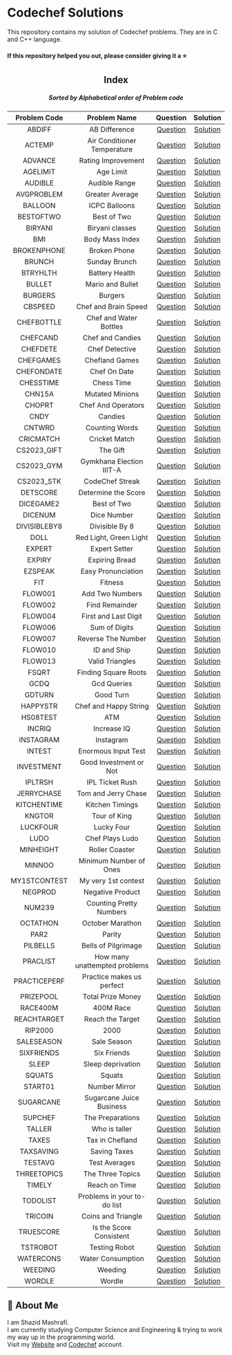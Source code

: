 # Codechef Solutions

This repository contains my solution of Codechef problems. They are in C and C++ language.

#### If this repository helped you out, please consider giving it a :star:
<div align="center">

## Index
##### Sorted by Alphabetical order of Problem code

|  Problem Code  |  Problem Name  |  Question  |  Solution  |
| :------------: | :------------: | :--------: | :--------: |
| ABDIFF | AB Difference | [Question](https://www.codechef.com/problems/ABDIFF) | [Solution](https://github.com/ShazidMashrafi/Codechef-Solutions/tree/master/Codes/ABDIFF%20-%20AB%20Difference)
| ACTEMP | Air Conditioner Temperature | [Question](https://www.codechef.com/problems/ACTEMP) | [Solution](https://github.com/ShazidMashrafi/Codechef-Solutions/tree/master/Codes/ACTEMP%20-%20Air%20Conditioner%20Temperature)
| ADVANCE | Rating Improvement | [Question](https://www.codechef.com/problems/ADVANCE) | [Solution](https://github.com/ShazidMashrafi/Codechef-Solutions/tree/master/Codes/ADVANCE%20-%20Rating%20Improvement)
| AGELIMIT | Age Limit | [Question](https://www.codechef.com/problems/AGELIMIT) | [Solution](https://github.com/ShazidMashrafi/Codechef-Solutions/tree/master/Codes/AGELIMIT%20-%20Age%20Limit)
| AUDIBLE | Audible Range | [Question](https://www.codechef.com/problems/AUDIBLE) | [Solution](https://github.com/ShazidMashrafi/Codechef-Solutions/tree/master/Codes/AUDIBLE%20-%20Audible%20Range)
| AVGPROBLEM | Greater Average | [Question](https://www.codechef.com/problems/AVGPROBLEM) | [Solution](https://github.com/ShazidMashrafi/Codechef-Solutions/tree/master/Codes/AVGPROBLEM%20-%20Greater%20Average)
| BALLOON | ICPC Balloons | [Question](https://www.codechef.com/problems/BALLOON) | [Solution](https://github.com/ShazidMashrafi/Codechef-Solutions/tree/master/Codes/BALLOON%20-%20ICPC%20Balloons)
| BESTOFTWO | Best of Two | [Question](https://www.codechef.com/problems/BESTOFTWO) | [Solution](https://github.com/ShazidMashrafi/Codechef-Solutions/tree/master/Codes/BESTOFTWO%20-%20Best%20of%20Two)
| BIRYANI | Biryani classes | [Question](https://www.codechef.com/problems/BIRYANI) | [Solution](https://github.com/ShazidMashrafi/Codechef-Solutions/tree/master/Codes/BIRYANI%20-%20Biryani%20classes)
| BMI | Body Mass Index | [Question](https://www.codechef.com/problems/BMI) | [Solution](https://github.com/ShazidMashrafi/Codechef-Solutions/tree/master/Codes/BMI%20-%20Body%20Mass%20Index)
| BROKENPHONE | Broken Phone | [Question](https://www.codechef.com/problems/BROKENPHONE) | [Solution](https://github.com/ShazidMashrafi/Codechef-Solutions/tree/master/Codes/BROKENPHONE%20-%20Broken%20Phone)
| BRUNCH | Sunday Brunch | [Question](https://www.codechef.com/problems/BRUNCH) | [Solution](https://github.com/ShazidMashrafi/Codechef-Solutions/tree/master/Codes/BRUNCH%20-%20Sunday%20Brunch)
| BTRYHLTH | Battery Health | [Question](https://www.codechef.com/problems/BTRYHLTH) | [Solution](https://github.com/ShazidMashrafi/Codechef-Solutions/tree/master/Codes/BTRYHLTH%20-%20Battery%20Health)
| BULLET | Mario and Bullet | [Question](https://www.codechef.com/problems/BULLET) | [Solution](https://github.com/ShazidMashrafi/Codechef-Solutions/tree/master/Codes/BULLET%20-%20Mario%20and%20Bullet)
| BURGERS | Burgers | [Question](https://www.codechef.com/problems/BURGERS) | [Solution](https://github.com/ShazidMashrafi/Codechef-Solutions/tree/master/Codes/BURGERS%20-%20Burgers)
| CBSPEED | Chef and Brain Speed | [Question](https://www.codechef.com/problems/CBSPEED) | [Solution](https://github.com/ShazidMashrafi/Codechef-Solutions/tree/master/Codes/CBSPEED%20-%20Chef%20and%20Brain%20Speed)
| CHEFBOTTLE | Chef and Water Bottles | [Question](https://www.codechef.com/problems/CHEFBOTTLE) | [Solution](https://github.com/ShazidMashrafi/Codechef-Solutions/tree/master/Codes/CHEFBOTTLE%20-%20Chef%20and%20Water%20Bottles)
| CHEFCAND | Chef and Candies | [Question](https://www.codechef.com/problems/CHEFCAND) | [Solution](https://github.com/ShazidMashrafi/Codechef-Solutions/tree/master/Codes/CHEFCAND%20-%20Chef%20and%20Candies)
| CHEFDETE | Chef Detective | [Question](https://www.codechef.com/problems/CHEFDETE) | [Solution](https://github.com/ShazidMashrafi/Codechef-Solutions/tree/master/Codes/CHEFDETE%20-%20Chef%20Detective)
| CHEFGAMES | Chefland Games | [Question](https://www.codechef.com/problems/CHEFGAMES) | [Solution](https://github.com/ShazidMashrafi/Codechef-Solutions/tree/master/Codes/CHEFGAMES%20-%20Chefland%20Games)
| CHEFONDATE | Chef On Date | [Question](https://www.codechef.com/problems/CHEFONDATE) | [Solution](https://github.com/ShazidMashrafi/Codechef-Solutions/tree/master/Codes/CHEFONDATE%20-%20Chef%20On%20Date)
| CHESSTIME | Chess Time | [Question](https://www.codechef.com/problems/CHESSTIME) | [Solution](https://github.com/ShazidMashrafi/Codechef-Solutions/tree/master/Codes/CHESSTIME%20-%20Chess%20Time)
| CHN15A | Mutated Minions | [Question](https://www.codechef.com/problems/CHN15A) | [Solution](https://github.com/ShazidMashrafi/Codechef-Solutions/tree/master/Codes/CHN15A%20-%20Mutated%20Minions)
| CHOPRT | Chef And Operators | [Question](https://www.codechef.com/problems/CHOPRT) | [Solution](https://github.com/ShazidMashrafi/Codechef-Solutions/tree/master/Codes/CHOPRT%20-%20Chef%20And%20Operators)
| CNDY | Candies | [Question](https://www.codechef.com/problems/CNDY) | [Solution](https://github.com/ShazidMashrafi/Codechef-Solutions/tree/master/Codes/CNDY%20-%20Candies)
| CNTWRD | Counting Words | [Question](https://www.codechef.com/problems/CNTWRD) | [Solution](https://github.com/ShazidMashrafi/Codechef-Solutions/tree/master/Codes/CNTWRD%20-%20Counting%20Words)
| CRICMATCH | Cricket Match | [Question](https://www.codechef.com/problems/CRICMATCH) | [Solution](https://github.com/ShazidMashrafi/Codechef-Solutions/tree/master/Codes/CRICMATCH%20-%20Cricket%20Match)
| CS2023_GIFT | The Gift | [Question](https://www.codechef.com/problems/CS2023_GIFT) | [Solution](https://github.com/ShazidMashrafi/Codechef-Solutions/tree/master/Codes/CS2023_GIFT%20-%20The%20Gift)
| CS2023_GYM | Gymkhana Election IIIT-A | [Question](https://www.codechef.com/problems/CS2023_GYM) | [Solution](https://github.com/ShazidMashrafi/Codechef-Solutions/tree/master/Codes/CS2023_GYM%20-%20Gymkhana%20Election%20IIIT-A)
| CS2023_STK | CodeChef Streak | [Question](https://www.codechef.com/problems/CS2023_STK) | [Solution](https://github.com/ShazidMashrafi/Codechef-Solutions/tree/master/Codes/CS2023_STK%20-%20CodeChef%20Streak)
| DETSCORE | Determine the Score | [Question](https://www.codechef.com/problems/DETSCORE) | [Solution](https://github.com/ShazidMashrafi/Codechef-Solutions/tree/master/Codes/DETSCORE%20-%20Determine%20the%20Score)
| DICEGAME2 | Best of Two | [Question](https://www.codechef.com/problems/DICEGAME2) | [Solution](https://github.com/ShazidMashrafi/Codechef-Solutions/tree/master/Codes/DICEGAME2%20-%20Best%20of%20Two)
| DICENUM | Dice Number | [Question](https://www.codechef.com/problems/DICENUM) | [Solution](https://github.com/ShazidMashrafi/Codechef-Solutions/tree/master/Codes/DICENUM%20-%20Dice%20Number)
| DIVISIBLEBY8 | Divisible By 8 | [Question](https://www.codechef.com/problems/DIVISIBLEBY8) | [Solution](https://github.com/ShazidMashrafi/Codechef-Solutions/tree/master/Codes/DIVISIBLEBY8%20-%20Divisible%20By%208)
| DOLL | Red Light, Green Light | [Question](https://www.codechef.com/problems/DOLL) | [Solution](https://github.com/ShazidMashrafi/Codechef-Solutions/tree/master/Codes/DOLL%20-%20Red%20Light,%20Green%20Light)
| EXPERT | Expert Setter | [Question](https://www.codechef.com/problems/EXPERT) | [Solution](https://github.com/ShazidMashrafi/Codechef-Solutions/tree/master/Codes/EXPERT%20-%20Expert%20Setter)
| EXPIRY | Expiring Bread | [Question](https://www.codechef.com/problems/EXPIRY) | [Solution](https://github.com/ShazidMashrafi/Codechef-Solutions/tree/master/Codes/EXPIRY%20-%20Expiring%20Bread)
| EZSPEAK | Easy Pronunciation | [Question](https://www.codechef.com/problems/EZSPEAK) | [Solution](https://github.com/ShazidMashrafi/Codechef-Solutions/tree/master/Codes/EZSPEAK%20-%20Easy%20Pronunciation)
| FIT | Fitness | [Question](https://www.codechef.com/problems/FIT) | [Solution](https://github.com/ShazidMashrafi/Codechef-Solutions/tree/master/Codes/FIT%20-%20Fitness)
| FLOW001 | Add Two Numbers | [Question](https://www.codechef.com/problems/FLOW001) | [Solution](https://github.com/ShazidMashrafi/Codechef-Solutions/tree/master/Codes/FLOW001%20-%20Add%20Two%20Numbers)
| FLOW002 | Find Remainder | [Question](https://www.codechef.com/problems/FLOW002) | [Solution](https://github.com/ShazidMashrafi/Codechef-Solutions/tree/master/Codes/FLOW002%20-%20Find%20Remainder)
| FLOW004 | First and Last Digit | [Question](https://www.codechef.com/problems/FLOW004) | [Solution](https://github.com/ShazidMashrafi/Codechef-Solutions/tree/master/Codes/FLOW004%20-%20First%20and%20Last%20Digit)
| FLOW006 | Sum of Digits | [Question](https://www.codechef.com/problems/FLOW006) | [Solution](https://github.com/ShazidMashrafi/Codechef-Solutions/tree/master/Codes/FLOW006%20-%20Sum%20of%20Digits)
| FLOW007 | Reverse The Number | [Question](https://www.codechef.com/problems/FLOW007) | [Solution](https://github.com/ShazidMashrafi/Codechef-Solutions/tree/master/Codes/FLOW007%20-%20Reverse%20The%20Number)
| FLOW010 | ID and Ship | [Question](https://www.codechef.com/problems/FLOW010) | [Solution](https://github.com/ShazidMashrafi/Codechef-Solutions/tree/master/Codes/FLOW010%20-%20ID%20and%20Ship)
| FLOW013 | Valid Triangles | [Question](https://www.codechef.com/problems/FLOW013) | [Solution](https://github.com/ShazidMashrafi/Codechef-Solutions/tree/master/Codes/FLOW013%20-%20Valid%20Triangles)
| FSQRT | Finding Square Roots | [Question](https://www.codechef.com/problems/FSQRT) | [Solution](https://github.com/ShazidMashrafi/Codechef-Solutions/tree/master/Codes/FSQRT%20-%20Finding%20Square%20Roots)
| GCDQ | Gcd Queries | [Question](https://www.codechef.com/problems/GCDQ) | [Solution](https://github.com/ShazidMashrafi/Codechef-Solutions/tree/master/Codes/GCDQ%20-%20Gcd%20Queries)
| GDTURN | Good Turn | [Question](https://www.codechef.com/problems/GDTURN) | [Solution](https://github.com/ShazidMashrafi/Codechef-Solutions/tree/master/Codes/GDTURN%20-%20Good%20Turn)
| HAPPYSTR | Chef and Happy String | [Question](https://www.codechef.com/problems/HAPPYSTR) | [Solution](https://github.com/ShazidMashrafi/Codechef-Solutions/tree/master/Codes/HAPPYSTR%20-%20Chef%20and%20Happy%20String)
| HS08TEST | ATM | [Question](https://www.codechef.com/problems/HS08TEST) | [Solution](https://github.com/ShazidMashrafi/Codechef-Solutions/tree/master/Codes/HS08TEST%20-%20ATM)
| INCRIQ | Increase IQ | [Question](https://www.codechef.com/problems/INCRIQ) | [Solution](https://github.com/ShazidMashrafi/Codechef-Solutions/tree/master/Codes/INCRIQ%20-%20Increase%20IQ)
| INSTAGRAM | Instagram | [Question](https://www.codechef.com/problems/INSTAGRAM) | [Solution](https://github.com/ShazidMashrafi/Codechef-Solutions/tree/master/Codes/INSTAGRAM%20-%20Instagram)
| INTEST | Enormous Input Test | [Question](https://www.codechef.com/problems/INTEST) | [Solution](https://github.com/ShazidMashrafi/Codechef-Solutions/tree/master/Codes/INTEST%20-%20Enormous%20Input%20Test)
| INVESTMENT | Good Investment or Not | [Question](https://www.codechef.com/problems/INVESTMENT) | [Solution](https://github.com/ShazidMashrafi/Codechef-Solutions/tree/master/Codes/INVESTMENT%20-%20Good%20Investment%20or%20Not)
| IPLTRSH | IPL Ticket Rush | [Question](https://www.codechef.com/problems/IPLTRSH) | [Solution](https://github.com/ShazidMashrafi/Codechef-Solutions/tree/master/Codes/IPLTRSH%20-%20IPL%20Ticket%20Rush)
| JERRYCHASE | Tom and Jerry Chase | [Question](https://www.codechef.com/problems/JERRYCHASE) | [Solution](https://github.com/ShazidMashrafi/Codechef-Solutions/tree/master/Codes/JERRYCHASE%20-%20Tom%20and%20Jerry%20Chase)
| KITCHENTIME | Kitchen Timings | [Question](https://www.codechef.com/problems/KITCHENTIME) | [Solution](https://github.com/ShazidMashrafi/Codechef-Solutions/tree/master/Codes/KITCHENTIME%20-%20Kitchen%20Timings)
| KNGTOR | Tour of King | [Question](https://www.codechef.com/problems/KNGTOR) | [Solution](https://github.com/ShazidMashrafi/Codechef-Solutions/tree/master/Codes/KNGTOR%20-%20Tour%20of%20King)
| LUCKFOUR | Lucky Four | [Question](https://www.codechef.com/problems/LUCKFOUR) | [Solution](https://github.com/ShazidMashrafi/Codechef-Solutions/tree/master/Codes/LUCKFOUR%20-%20Lucky%20Four)
| LUDO | Chef Plays Ludo | [Question](https://www.codechef.com/problems/LUDO) | [Solution](https://github.com/ShazidMashrafi/Codechef-Solutions/tree/master/Codes/LUDO%20-%20Chef%20Plays%20Ludo)
| MINHEIGHT | Roller Coaster | [Question](https://www.codechef.com/problems/MINHEIGHT) | [Solution](https://github.com/ShazidMashrafi/Codechef-Solutions/tree/master/Codes/MINHEIGHT%20-%20Roller%20Coaster)
| MINNOO | Minimum Number of Ones | [Question](https://www.codechef.com/problems/MINNOO) | [Solution](https://github.com/ShazidMashrafi/Codechef-Solutions/tree/master/Codes/MINNOO%20-%20Minimum%20Number%20of%20Ones)
| MY1STCONTEST | My very 1st contest | [Question](https://www.codechef.com/problems/MY1STCONTEST) | [Solution](https://github.com/ShazidMashrafi/Codechef-Solutions/tree/master/Codes/MY1STCONTEST%20-%20My%20very%201st%20contest)
| NEGPROD | Negative Product | [Question](https://www.codechef.com/problems/NEGPROD) | [Solution](https://github.com/ShazidMashrafi/Codechef-Solutions/tree/master/Codes/NEGPROD%20-%20Negative%20Product)
| NUM239 | Counting Pretty Numbers | [Question](https://www.codechef.com/problems/NUM239) | [Solution](https://github.com/ShazidMashrafi/Codechef-Solutions/tree/master/Codes/NUM239%20-%20Counting%20Pretty%20Numbers)
| OCTATHON | October Marathon | [Question](https://www.codechef.com/problems/OCTATHON) | [Solution](https://github.com/ShazidMashrafi/Codechef-Solutions/tree/master/Codes/OCTATHON%20-%20October%20Marathon)
| PAR2 | Parity | [Question](https://www.codechef.com/problems/PAR2) | [Solution](https://github.com/ShazidMashrafi/Codechef-Solutions/tree/master/Codes/PAR2%20-%20Parity)
| PILBELLS | Bells of Pilgrimage | [Question](https://www.codechef.com/problems/PILBELLS) | [Solution](https://github.com/ShazidMashrafi/Codechef-Solutions/tree/master/Codes/PILBELLS%20-%20Bells%20of%20Pilgrimage)
| PRACLIST | How many unattempted problems | [Question](https://www.codechef.com/problems/PRACLIST) | [Solution](https://github.com/ShazidMashrafi/Codechef-Solutions/tree/master/Codes/PRACLIST%20-%20How%20many%20unattempted%20problems)
| PRACTICEPERF | Practice makes us perfect | [Question](https://www.codechef.com/problems/PRACTICEPERF) | [Solution](https://github.com/ShazidMashrafi/Codechef-Solutions/tree/master/Codes/PRACTICEPERF%20-%20Practice%20makes%20us%20perfect)
| PRIZEPOOL | Total Prize Money | [Question](https://www.codechef.com/problems/PRIZEPOOL) | [Solution](https://github.com/ShazidMashrafi/Codechef-Solutions/tree/master/Codes/PRIZEPOOL%20-%20Total%20Prize%20Money)
| RACE400M | 400M Race | [Question](https://www.codechef.com/problems/RACE400M) | [Solution](https://github.com/ShazidMashrafi/Codechef-Solutions/tree/master/Codes/RACE400M%20-%20400M%20Race)
| REACHTARGET | Reach the Target | [Question](https://www.codechef.com/problems/REACHTARGET) | [Solution](https://github.com/ShazidMashrafi/Codechef-Solutions/tree/master/Codes/REACHTARGET%20-%20Reach%20the%20Target)
| RIP2000 | 2000 | [Question](https://www.codechef.com/problems/RIP2000) | [Solution](https://github.com/ShazidMashrafi/Codechef-Solutions/tree/master/Codes/RIP2000%20-%202000)
| SALESEASON | Sale Season | [Question](https://www.codechef.com/problems/SALESEASON) | [Solution](https://github.com/ShazidMashrafi/Codechef-Solutions/tree/master/Codes/SALESEASON%20-%20Sale%20Season)
| SIXFRIENDS | Six Friends | [Question](https://www.codechef.com/problems/SIXFRIENDS) | [Solution](https://github.com/ShazidMashrafi/Codechef-Solutions/tree/master/Codes/SIXFRIENDS%20-%20Six%20Friends)
| SLEEP | Sleep deprivation | [Question](https://www.codechef.com/problems/SLEEP) | [Solution](https://github.com/ShazidMashrafi/Codechef-Solutions/tree/master/Codes/SLEEP%20-%20Sleep%20deprivation)
| SQUATS | Squats | [Question](https://www.codechef.com/problems/SQUATS) | [Solution](https://github.com/ShazidMashrafi/Codechef-Solutions/tree/master/Codes/SQUATS%20-%20Squats)
| START01 | Number Mirror | [Question](https://www.codechef.com/problems/START01) | [Solution](https://github.com/ShazidMashrafi/Codechef-Solutions/tree/master/Codes/START01%20-%20Number%20Mirror)
| SUGARCANE | Sugarcane Juice Business | [Question](https://www.codechef.com/problems/SUGARCANE) | [Solution](https://github.com/ShazidMashrafi/Codechef-Solutions/tree/master/Codes/SUGARCANE%20-%20Sugarcane%20Juice%20Business)
| SUPCHEF | The Preparations | [Question](https://www.codechef.com/problems/SUPCHEF) | [Solution](https://github.com/ShazidMashrafi/Codechef-Solutions/tree/master/Codes/SUPCHEF%20-%20The%20Preparations)
| TALLER | Who is taller | [Question](https://www.codechef.com/problems/TALLER) | [Solution](https://github.com/ShazidMashrafi/Codechef-Solutions/tree/master/Codes/TALLER%20-%20Who%20is%20taller)
| TAXES | Tax in Chefland | [Question](https://www.codechef.com/problems/TAXES) | [Solution](https://github.com/ShazidMashrafi/Codechef-Solutions/tree/master/Codes/TAXES%20-%20Tax%20in%20Chefland)
| TAXSAVING | Saving Taxes | [Question](https://www.codechef.com/problems/TAXSAVING) | [Solution](https://github.com/ShazidMashrafi/Codechef-Solutions/tree/master/Codes/TAXSAVING%20-%20Saving%20Taxes)
| TESTAVG | Test Averages | [Question](https://www.codechef.com/problems/TESTAVG) | [Solution](https://github.com/ShazidMashrafi/Codechef-Solutions/tree/master/Codes/TESTAVG%20-%20Test%20Averages)
| THREETOPICS | The Three Topics | [Question](https://www.codechef.com/problems/THREETOPICS) | [Solution](https://github.com/ShazidMashrafi/Codechef-Solutions/tree/master/Codes/THREETOPICS%20-%20The%20Three%20Topics)
| TIMELY | Reach on Time | [Question](https://www.codechef.com/problems/TIMELY) | [Solution](https://github.com/ShazidMashrafi/Codechef-Solutions/tree/master/Codes/TIMELY%20-%20Reach%20on%20Time)
| TODOLIST | Problems in your to-do list | [Question](https://www.codechef.com/problems/TODOLIST) | [Solution](https://github.com/ShazidMashrafi/Codechef-Solutions/tree/master/Codes/TODOLIST%20-%20Problems%20in%20your%20to-do%20list)
| TRICOIN | Coins and Triangle | [Question](https://www.codechef.com/problems/TRICOIN) | [Solution](https://github.com/ShazidMashrafi/Codechef-Solutions/tree/master/Codes/TRICOIN%20-%20Coins%20and%20Triangle)
| TRUESCORE | Is the Score Consistent | [Question](https://www.codechef.com/problems/TRUESCORE) | [Solution](https://github.com/ShazidMashrafi/Codechef-Solutions/tree/master/Codes/TRUESCORE%20-%20Is%20the%20Score%20Consistent)
| TSTROBOT | Testing Robot | [Question](https://www.codechef.com/problems/TSTROBOT) | [Solution](https://github.com/ShazidMashrafi/Codechef-Solutions/tree/master/Codes/TSTROBOT%20-%20Testing%20Robot)
| WATERCONS | Water Consumption | [Question](https://www.codechef.com/problems/WATERCONS) | [Solution](https://github.com/ShazidMashrafi/Codechef-Solutions/tree/master/Codes/WATERCONS%20-%20Water%20Consumption)
| WEEDING | Weeding | [Question](https://www.codechef.com/problems/WEEDING) | [Solution](https://github.com/ShazidMashrafi/Codechef-Solutions/tree/master/Codes/WEEDING%20-%20Weeding)
| WORDLE | Wordle | [Question](https://www.codechef.com/problems/WORDLE) | [Solution](https://github.com/ShazidMashrafi/Codechef-Solutions/tree/master/Codes/WORDLE%20-%20Wordle)
</div>

## 🚀 About Me

I am Shazid Mashrafi.  
I am currently studying Computer Science and Engineering & trying to work my way up in the programming world.    
Visit my [Website](https://shazidmashrafi.com) and [Codechef](https://www.codechef.com/users/shazidmashrafi) account.